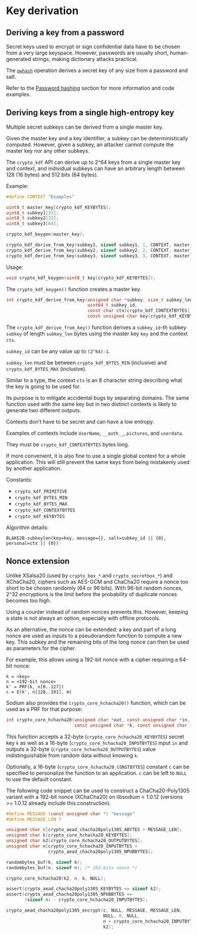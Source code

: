 # Key derivation

## Deriving a key from a password

Secret keys used to encrypt or sign confidential data have to be chosen from a very large keyspace. However, passwords are usually short, human-generated strings, making dictionary attacks practical.

The [`pwhash`](../password_hashing/README.md) operation derives a secret key of any size from a password and salt.

Refer to the [Password hashing](../password_hashing/README.md) section for more information and code examples.

## Deriving keys from a single high-entropy key

Multiple secret subkeys can be derived from a single master key.

Given the master key and a key identifier, a subkey can be deterministically computed. However, given a subkey, an attacker cannot compute the master key nor any other subkeys.

The `crypto_kdf` API can derive up to 2^64 keys from a single master key and context, and individual subkeys can have an arbitrary length between 128 (16 bytes) and 512 bits (64 bytes).

Example:

``` c
#define CONTEXT "Examples"

uint8_t master_key[crypto_kdf_KEYBYTES];
uint8_t subkey1[32];
uint8_t subkey2[32];
uint8_t subkey3[64];

crypto_kdf_keygen(master_key);

crypto_kdf_derive_from_key(subkey1, sizeof subkey1, 1, CONTEXT, master_key);
crypto_kdf_derive_from_key(subkey2, sizeof subkey2, 2, CONTEXT, master_key);
crypto_kdf_derive_from_key(subkey3, sizeof subkey3, 3, CONTEXT, master_key);
```

Usage:

``` c
void crypto_kdf_keygen(uint8_t key[crypto_kdf_KEYBYTES]);
```

The `crypto_kdf_keygen()` function creates a master key.

``` c
int crypto_kdf_derive_from_key(unsigned char *subkey, size_t subkey_len,
                               uint64_t subkey_id,
                               const char ctx[crypto_kdf_CONTEXTBYTES],
                               const unsigned char key[crypto_kdf_KEYBYTES]);
```

The `crypto_kdf_derive_from_key()` function derives a `subkey_id`-th subkey `subkey` of length `subkey_len` bytes using the master key `key` and the context `ctx`.

`subkey_id` can be any value up to `(2^64)-1`.

`subkey_len` must be between `crypto_kdf_BYTES_MIN` (inclusive) and `crypto_kdf_BYTES_MAX` (inclusive).

Similar to a type, the context `ctx` is an 8 character string describing what the key is going to be used for.

Its purpose is to mitigate accidental bugs by separating domains. The same function used with the same key but in two distinct contexts is likely to generate two different outputs.

Contexts don’t have to be secret and can have a low entropy.

Examples of contexts include `UserName`, `__auth__`, `pictures`, and `userdata`.

They must be `crypto_kdf_CONTEXTBYTES` bytes long.

If more convenient, it is also fine to use a single global context for a whole application. This will still prevent the same keys from being mistakenly used by another application.

Constants:

  - `crypto_kdf_PRIMITIVE`
  - `crypto_kdf_BYTES_MIN`
  - `crypto_kdf_BYTES_MAX`
  - `crypto_kdf_CONTEXTBYTES`
  - `crypto_kdf_KEYBYTES`

Algorithm details:

`BLAKE2B-subkeylen(key=key, message={}, salt=subkey_id || {0}, personal=ctx || {0})`

## Nonce extension

Unlike XSalsa20 (used by `crypto_box_*` and `crypto_secretbox_*`) and XChaCha20, ciphers such as AES-GCM and ChaCha20 require a nonce too short to be chosen randomly (64 or 96 bits). With 96-bit random nonces, 2^32 encryptions is the limit before the probability of duplicate nonces becomes too high.

Using a counter instead of random nonces prevents this. However, keeping a state is not always an option, especially with offline protocols.

As an alternative, the nonce can be extended: a key and part of a long nonce are used as inputs to a pseudorandom function to compute a new key. This subkey and the remaining bits of the long nonce can then be used as parameters for the cipher.

For example, this allows using a 192-bit nonce with a cipher requiring a 64-bit nonce:

``` text
k = <key>
n = <192-bit nonce>
k' = PRF(k, n[0..127])
c = E(k', n[128..191], m)
```

Sodium also provides the `crypto_core_hchacha20()` function, which can be used as a PRF for that purpose:

``` c
int crypto_core_hchacha20(unsigned char *out, const unsigned char *in,
                          const unsigned char *k, const unsigned char *c);
```

This function accepts a 32-byte (`crypto_core_hchacha20_KEYBYTES`) secret key `k` as well as a 16-byte (`crypto_core_hchacha20_INPUTBYTES`) input `in` and outputs a 32-byte (`crypto_core_hchacha20_OUTPUTBYTES`) value indistinguishable from random data without knowing `k`.

Optionally, a 16-byte (`crypto_core_hchacha20_CONSTBYTES`) constant `c` can be specified to personalize the function to an application. `c` can be left to `NULL` to use the default constant.

The following code snippet can be used to construct a ChaCha20-Poly1305 variant with a 192-bit nonce (XChaCha20) on libsodium \< 1.0.12 (versions \>= 1.0.12 already include this construction).

``` c
#define MESSAGE (const unsigned char *) "message"
#define MESSAGE_LEN 7

unsigned char c[crypto_aead_chacha20poly1305_ABYTES + MESSAGE_LEN];
unsigned char k[crypto_core_hchacha20_KEYBYTES];
unsigned char k2[crypto_core_hchacha20_OUTPUTBYTES];
unsigned char n[crypto_core_hchacha20_INPUTBYTES +
                crypto_aead_chacha20poly1305_NPUBBYTES];

randombytes_buf(k, sizeof k);
randombytes_buf(n, sizeof n); /* 192-bits nonce */

crypto_core_hchacha20(k2, n, k, NULL);

assert(crypto_aead_chacha20poly1305_KEYBYTES <= sizeof k2);
assert(crypto_aead_chacha20poly1305_NPUBBYTES ==
       (sizeof n) - crypto_core_hchacha20_INPUTBYTES);

crypto_aead_chacha20poly1305_encrypt(c, NULL, MESSAGE, MESSAGE_LEN,
                                     NULL, 0, NULL,
                                     n + crypto_core_hchacha20_INPUTBYTES,
                                     k2);
```
